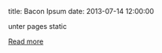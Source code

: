 title: Bacon Ipsum
date: 2013-07-14 12:00:00

unter pages static


[Read more](http://baconipsum.com/)
